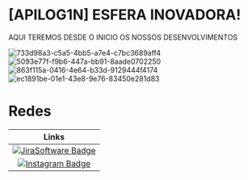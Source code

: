 # [APILOG1N] ESFERA INOVADORA!
AQUI TEREMOS DESDE O INICIO OS NOSSOS DESENVOLVIMENTOS

![733d98a3-c5a5-4bb5-a7e4-c7bc3689aff4](https://github.com/Guilhermecarvalhoribeiro/Esfera-Inovadora/assets/141978882/34105010-da86-47f7-bd47-86cc02640af2)
![5093e77f-f9b6-447a-bb91-8aade0702250](https://github.com/Guilhermecarvalhoribeiro/Esfera-Inovadora/assets/141978882/ee8c95a3-0669-4889-8814-bd63d79d9e22)
![863f115a-0416-4e64-b33d-9129444f4174](https://github.com/Guilhermecarvalhoribeiro/Esfera-Inovadora/assets/141978882/859e8685-40fb-45eb-b21a-ebc7766ef4a1)
![ec1891be-01e1-43e8-9e76-83450e281d83](https://github.com/Guilhermecarvalhoribeiro/Esfera-Inovadora/assets/141978882/01646221-2a26-4133-afa5-4450323806a3)


# Redes
|      Links       |
| :-------------------------------------------------------------------------------------------------------------------------------------------------------------------------------------------------------------------------------------------------------------------------------------------------------------------------: |
|     [![JiraSoftware Badge](https://upload.wikimedia.org/wikipedia/commons/thumb/8/82/Jira_%28Software%29_logo.svg/2560px-Jira_%28Software%29_logo.svg.png)](https://pedrokill.atlassian.net/jira/projects?selectedProjectType=software)             |
|     [![Instagram Badge](https://freelogopng.com/images/all_img/1658587597instagram-png-image.png)](https://pedrokill.atlassian.net/jira/projects?selectedProjectType=software)             |
